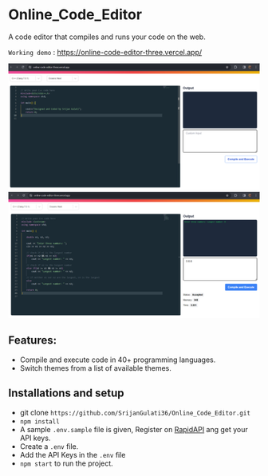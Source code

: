 # Online_Code_Editor
A code editor that compiles and runs your code on the web.

`Working demo` : https://online-code-editor-three.vercel.app/

<img src="https://github.com/SrijanGulati36/Online_Code_Editor/blob/main/src/image/demo1.png" />
<img src="https://github.com/SrijanGulati36/Online_Code_Editor/blob/main/src/image/demo2.png" />

## Features:

- Compile and execute code in 40+ programming languages.
- Switch themes from a list of available themes.

## Installations and setup

- git clone `https://github.com/SrijanGulati36/Online_Code_Editor.git`
- `npm install`
- A sample `.env.sample` file is given, Register on <a href="https://rapidapi.com/judge0-official/api/judge0-ce/pricing" target="__blank">RapidAPI</a> ang get your API keys.
- Create a `.env` file.
- Add the API Keys in the `.env` file
- `npm start` to run the project.
